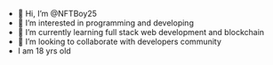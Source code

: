 - 👋 Hi, I’m @NFTBoy25
- 👀 I’m interested in programming and developing
- 🌱 I’m currently learning full stack web development and blockchain
- 💞️ I’m looking to collaborate with developers community
- I am 18 yrs old

<!---
NFTBoy25/NFTBoy25 is a ✨ special ✨ repository because its `README.md` (this file) appears on your GitHub profile.
You can click the Preview link to take a look at your changes.
--->

